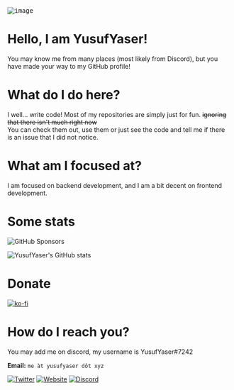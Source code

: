 <kbd>![image](https://user-images.githubusercontent.com/69477938/169495078-f626f56c-7898-4b95-97cc-4c713cbab140.png)</kbd>

# Hello, I am YusufYaser!

You may know me from many places (most likely from Discord), but you have made your way to my GitHub profile!

# What do I do here?

I well... write code! Most of my repositories are simply just for fun. ~~ignoring that there isn't much right now~~\
You can check them out, use them or just see the code and tell me if there is an issue that I did not notice.

# What am I focused at?

I am focused on backend development, and I am a bit decent on frontend development.

# Some stats

![GitHub Sponsors](https://img.shields.io/github/sponsors/YusufYaser)

![YusufYaser's GitHub stats](https://github-readme-stats.vercel.app/api?username=YusufYaser&show_icons=true&theme=radical)

# Donate

[![ko-fi](https://ko-fi.com/img/githubbutton_sm.svg)](https://ko-fi.com/B0B17T6LA)

# How do I reach you?

You may add me on discord, my username is YusufYaser#7242

**Email:** `me àt yusufyaser dôt xyz`

[![Twitter](https://img.shields.io/twitter/url/https/twitter.com/RealYusufYaser.svg?style=social&label=Follow%20%40RealYusufYaser)](https://twitter.com/RealYusufYaser)
[![Website](https://img.shields.io/badge/Website-yusufyaser.xyz-red)](https://yusufyaser.xyz)
[![Discord](https://img.shields.io/badge/Discord-YusufYaser%237242-blue)](https://discord.com/channels/@me)
